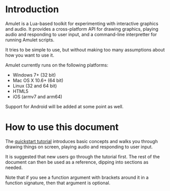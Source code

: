 
Introduction
============

Amulet is a Lua-based toolkit for experimenting with interactive
graphics and audio. It provides a cross-platform API
for drawing graphics, playing audio and responding to user input, and a
command-line interpretter for running Amulet scripts.

It tries to be simple to use, but without making too many assumptions
about how you want to use it.

Amulet currently runs on the following platforms:

-   Windows 7+ (32 bit)
-   Mac OS X 10.6+ (64 bit)
-   Linux (32 and 64 bit)
-   HTML5
-   iOS (armv7 and arm64)

Support for Android will be added at some point as well.

How to use this document
========================

The [quickstart tutorial](#quickstart) introduces basic
concepts and walks you through
drawing things on screen, playing audio and responding to user
input.

It is suggested that new users go through the tutorial first.
The rest of the document can then be used as a reference,
dipping into sections as needed.

Note that if you see a function argument with brackets around it
in a function signature, then that argument is optional.
